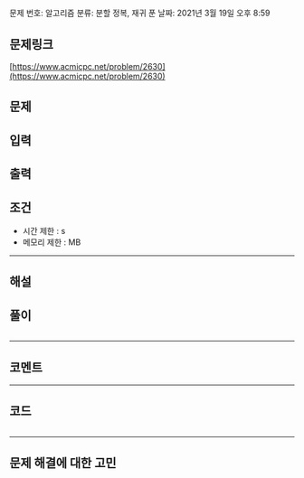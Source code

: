 # 

문제 번호: 
알고리즘 분류: 분할 정복, 재귀
푼 날짜: 2021년 3월 19일 오후 8:59

## 문제링크

[https://www.acmicpc.net/problem/2630](https://www.acmicpc.net/problem/2630)

## 문제


## 입력


## 출력


## 조건

- 시간 제한 : s
- 메모리 제한 : MB

---

## 해설



## 풀이



```cpp

```



---

## 코멘트


---

## 코드

```cpp

```

---

## 문제 해결에 대한 고민

